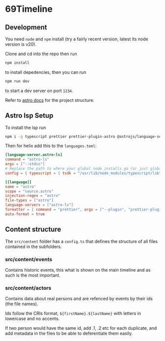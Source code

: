 # 69Timeline

## Development

You need `node` and `npm` install (try a fairly recent version, latest lts node version is v20).

Clone and cd into the repo then run
```sh
npm install
```
to install depedencies, then you can run
```sh
npm run dev
```
to start a dev server on port `1234`.

Refer to [astro docs](https://docs.astro.build/en/basics/project-structure/)
for the project structure.

## Astro lsp Setup

To install the lsp run
```sh
npm i -g typescript prettier prettier-plugin-astro @astrojs/language-server
```

Then for helix add this to the `languages.toml`:
```toml
[language-server.astro-ls]
command = "astro-ls"
args = ["--stdio"]
# Replace the path to where your global node installs go (or just globally search for node_modules/typescript/lib)
config = { typescript = { tsdk = "/usr/lib/node_modules/typescript/lib" }}

[[language]]
name = "astro"
scope = "source.astro"
injection-regex = "astro"
file-types = ["astro"]
language-servers = ["astro-ls"]
formatter = { command = "prettier", args = ["--plugin", "prettier-plugin-astro", "--parser", "astro"] }
auto-format = true
```

## Content structure
The `src/content` folder has a `config.ts` that defines the structure of all
files contained in the subfolders.

### src/content/events
Contains historic events, this what is shown on the main timeline and as such is the most
important.

### src/content/actors
Contains data about real persons and are refenced by events by their ids (the file names).

Ids follow the CRIs format, `${firstName}.${lastName}` with letters in lowercase and no accents.

If two person would have the same id, add .1, .2 etc for each duplicate, and add metadata
in the files to be able to deferentiate them easily.
